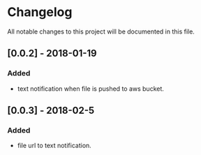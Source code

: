 # Changelog
All notable changes to this project will be documented in this file.

## [0.0.2] - 2018-01-19
### Added
- text notification when file is pushed to aws bucket.


## [0.0.3] - 2018-02-5
### Added
- file url to text notification.
